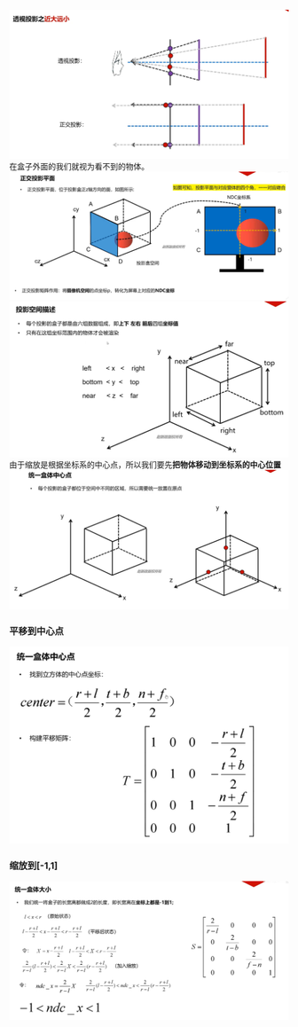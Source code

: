 ![输入图片说明](/imgs/2024-11-02/SKjmPkNGHvDO3avf.png)
在盒子外面的我们就视为看不到的物体。
![输入图片说明](/imgs/2024-11-02/TLJtOSGJDG9bW5Yu.png)![输入图片说明](/imgs/2024-11-02/3ZBjs4E8VkrQAUD3.png)
由于缩放是根据坐标系的中心点，所以我们要先**把物体移动到坐标系的中心位置**
![输入图片说明](/imgs/2024-11-02/XN3OChcHxH1lwEJf.png)
### 平移到中心点
![输入图片说明](/imgs/2024-11-02/StscMZrYpJHNJ0jk.png)
### 缩放到[-1,1]
![输入图片说明](/imgs/2024-11-02/3qJEf3fJdPoPSofb.png)
<!--stackedit_data:
eyJoaXN0b3J5IjpbLTYxNDE1NjI2NiwxNTg3MDM0NjM1LDEyNj
k5ODAzOTFdfQ==
-->